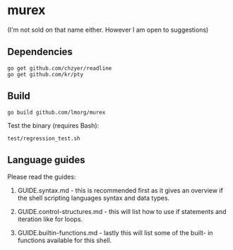 # murex
(I'm not sold on that name either. However I am open to suggestions)

## Dependencies
```
go get github.com/chzyer/readline
go get github.com/kr/pty
```

## Build
```
go build github.com/lmorg/murex
```

Test the binary (requires Bash):
```
test/regression_test.sh
```

## Language guides

Please read the guides:

1. GUIDE.syntax.md - this is recommended first as it gives an overview
if the shell scripting languages syntax and data types.

2. GUIDE.control-structures.md - this will list how to use if statements
and iteration like for loops.

3. GUIDE.builtin-functions.md - lastly this will list some of the built-
in functions available for this shell.